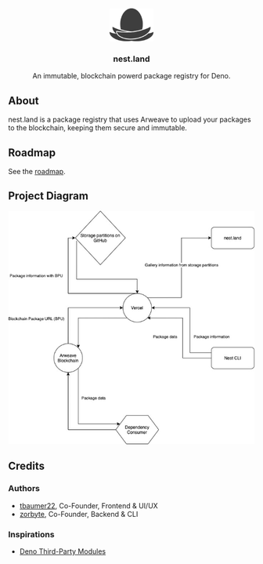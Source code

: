 <br />
<p align="center">
  <a href="https://github.com/nestlandofficial/nest.land">
    <img src="/web/src/assets/nest_light_mono.png" alt="logo" width="90">
  </a>

  <h3 align="center">nest.land</h3>

  <p align="center">
    An immutable, blockchain powerd package registry for Deno.
 </p>
</p>


## About

nest.land is a package registry that uses Arweave to upload your packages to the blockchain, keeping them secure and immutable.


## Roadmap

See the [roadmap](/ROADMAP.md).


## Project Diagram

<img src="/web/src/assets/nest_diagram.jpg">


## Credits

### Authors

 - [tbaumer22](https://github.com/tbaumer22), Co-Founder, Frontend & UI/UX
 - [zorbyte](https://github.com/zorbyte), Co-Founder, Backend & CLI

### Inspirations

 - [Deno Third-Party Modules](https://deno.land/x)
